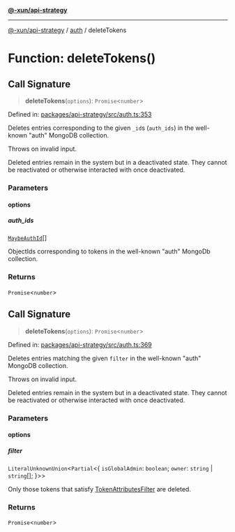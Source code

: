 [**@-xun/api-strategy**](../../README.md)

***

[@-xun/api-strategy](../../README.md) / [auth](../README.md) / deleteTokens

# Function: deleteTokens()

## Call Signature

> **deleteTokens**(`options`): `Promise`\<`number`\>

Defined in: [packages/api-strategy/src/auth.ts:353](https://github.com/Xunnamius/api-utils/blob/52a8c73e7bc88df6639a2fe1c2313f726aa468a9/packages/api-strategy/src/auth.ts#L353)

Deletes entries corresponding to the given `_id`s (`auth_ids`) in the
well-known "auth" MongoDB collection.

Throws on invalid input.

Deleted entries remain in the system but in a deactivated state. They cannot
be reactivated or otherwise interacted with once deactivated.

### Parameters

#### options

##### auth_ids

[`MaybeAuthId`](../types/type-aliases/MaybeAuthId.md)[]

ObjectIds corresponding to tokens in the well-known "auth" MongoDb
collection.

### Returns

`Promise`\<`number`\>

## Call Signature

> **deleteTokens**(`options`): `Promise`\<`number`\>

Defined in: [packages/api-strategy/src/auth.ts:369](https://github.com/Xunnamius/api-utils/blob/52a8c73e7bc88df6639a2fe1c2313f726aa468a9/packages/api-strategy/src/auth.ts#L369)

Deletes entries matching the given `filter` in the well-known "auth" MongoDB
collection.

Throws on invalid input.

Deleted entries remain in the system but in a deactivated state. They cannot
be reactivated or otherwise interacted with once deactivated.

### Parameters

#### options

##### filter

`LiteralUnknownUnion`\<`Partial`\<\{ `isGlobalAdmin`: `boolean`; `owner`: `string` \| `string`[]; \}\>\>

Only those tokens that satisfy [TokenAttributesFilter](../types/type-aliases/TokenAttributesFilter.md) are deleted.

### Returns

`Promise`\<`number`\>
